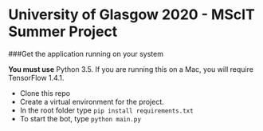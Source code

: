 # University of Glasgow 2020 - MScIT Summer Project

###Get the application running on your system

**You must use** Python 3.5. If you are running this on a Mac, you will require TensorFlow 1.4.1.
- Clone this repo
- Create a virtual environment for the project. 
- In the root folder type `pip install requirements.txt`
- To start the bot, type  `python main.py`
